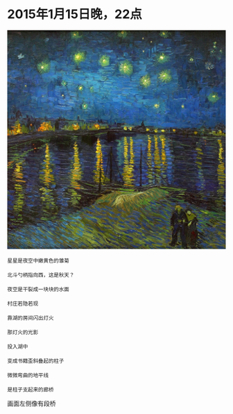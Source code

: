 
# 2015年1月15日晚，22点

![Starry](vincent/starry_Rhone2.jpg)

	星星是夜空中嫩黄色的雏菊
	
	北斗勺柄指向西，这是秋天？
	
	夜空是干裂成一块块的水面
	
	村庄若隐若现
	
	靠湖的房间闪出灯火
	
	那灯火的光影
	
	投入湖中
	
	变成书籍歪斜叠起的柱子
	
	微微弯曲的地平线
	
	是柱子支起来的廊桥


画面左侧像有段桥

